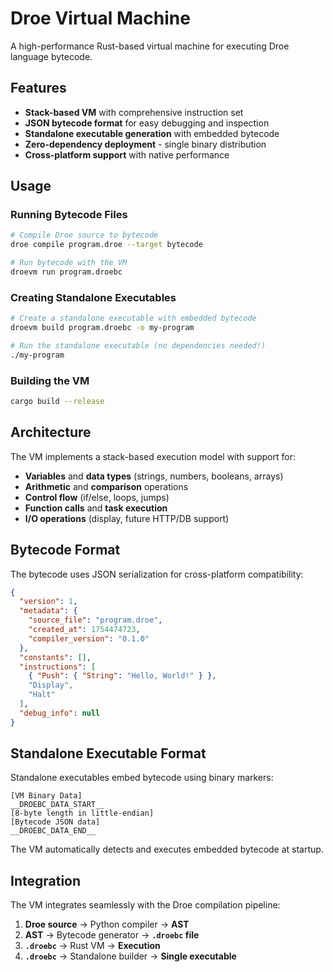 # Droe Virtual Machine

A high-performance Rust-based virtual machine for executing Droe language bytecode.

## Features

- **Stack-based VM** with comprehensive instruction set
- **JSON bytecode format** for easy debugging and inspection
- **Standalone executable generation** with embedded bytecode
- **Zero-dependency deployment** - single binary distribution
- **Cross-platform support** with native performance

## Usage

### Running Bytecode Files

```bash
# Compile Droe source to bytecode
droe compile program.droe --target bytecode

# Run bytecode with the VM
droevm run program.droebc
```

### Creating Standalone Executables

```bash
# Create a standalone executable with embedded bytecode
droevm build program.droebc -o my-program

# Run the standalone executable (no dependencies needed!)
./my-program
```

### Building the VM

```bash
cargo build --release
```

## Architecture

The VM implements a stack-based execution model with support for:

- **Variables** and **data types** (strings, numbers, booleans, arrays)
- **Arithmetic** and **comparison** operations
- **Control flow** (if/else, loops, jumps)
- **Function calls** and **task execution**
- **I/O operations** (display, future HTTP/DB support)

## Bytecode Format

The bytecode uses JSON serialization for cross-platform compatibility:

```json
{
  "version": 1,
  "metadata": {
    "source_file": "program.droe",
    "created_at": 1754474723,
    "compiler_version": "0.1.0"
  },
  "constants": [],
  "instructions": [
    { "Push": { "String": "Hello, World!" } },
    "Display",
    "Halt"
  ],
  "debug_info": null
}
```

## Standalone Executable Format

Standalone executables embed bytecode using binary markers:

```
[VM Binary Data]
__DROEBC_DATA_START__
[8-byte length in little-endian]
[Bytecode JSON data]
__DROEBC_DATA_END__
```

The VM automatically detects and executes embedded bytecode at startup.

## Integration

The VM integrates seamlessly with the Droe compilation pipeline:

1. **Droe source** → Python compiler → **AST**
2. **AST** → Bytecode generator → **`.droebc` file**
3. **`.droebc`** → Rust VM → **Execution**
4. **`.droebc`** → Standalone builder → **Single executable**

